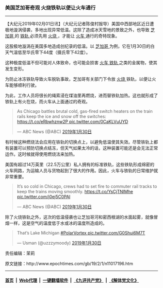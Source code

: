 ### 美国芝加哥奇观 火烧铁轨以便让火车通行
------------------------

<p>
 【大纪元2019年02月01日讯】（大纪元记者陈俊村报导）美国中西部地区近日遭极地漩涡侵袭，多地出现异常低温。这除了造成冰天雪地的景致之外，也导致
 <a href="http://www.epochtimes.com/gb/tag/%E8%8A%9D%E5%8A%A0%E5%93%A5.html">
  芝加哥
 </a>
 的
 <a href="http://www.epochtimes.com/gb/tag/%E9%93%81%E8%BD%A8.html">
  铁轨
 </a>
 必须先用
 <a href="http://www.epochtimes.com/gb/tag/%E7%81%AB%E7%83%A7.html">
  火烧
 </a>
 ，才能让
 <a href="http://www.epochtimes.com/gb/tag/%E7%81%AB%E8%BD%A6.html">
  火车
 </a>
 通行的奇特现象。
</p>
<p>
 这股极地漩涡在美国多地造成创纪录的低温。以
 <a href="http://www.epochtimes.com/gb/tag/%E8%8A%9D%E5%8A%A0%E5%93%A5.html">
  芝加哥
 </a>
 为例，它在1月30日的白天气温低至华氏零下44度（摄氏零下42度）。
</p>
<p>
 这种极度低温不但可能对人体致命，也可能会损害
 <a href="http://www.epochtimes.com/gb/tag/%E7%81%AB%E8%BD%A6.html">
  火车
 </a>
 <a href="http://www.epochtimes.com/gb/tag/%E9%93%81%E8%BD%A8.html">
  铁轨
 </a>
 之类的金属物，使其发生变形。
</p>
<p>
 为防止冰冻铁轨导致火车脱轨事故，芝加哥有关部门下令放
 <a href="http://www.epochtimes.com/gb/tag/%E7%81%AB%E7%83%A7.html">
  火烧
 </a>
 铁轨，以便让火车能够顺利行驶。
</p>
<p>
 为此，工作人员将很长的绳索浸在煤油里再燃烧，进而替铁轨加热。这也就形成了铁轨上有火在烧，而火车从上面通过的奇观。
</p>
<blockquote class="twitter-tweet" data-lang="zh-tw">
 <p dir="ltr" lang="en">
  As Chicago battles brutal cold, gas-fired switch heaters on the train rails keep the ice and snow off the switches:
  <a href="https://t.co/eRbwhznw2P">
   https://t.co/eRbwhznw2P
  </a>
  <a href="https://t.co/0CaKLVuUYD">
   pic.twitter.com/0CaKLVuUYD
  </a>
 </p>
 <p>
  — ABC News (@ABC)
  <a href="https://twitter.com/ABC/status/1090678052496044032?ref_src=twsrc%5Etfw">
   2019年1月30日
  </a>
 </p>
</blockquote>
<p>
 <p>
  有时候这种燃烧法会应用在铁轨的切换点上，以避免低温使其失效。尽管铁轨上都有装置可以预防切换点结冻，但天气如果太冷的话，这种装置可能还是会无法正常运作。这时候就得使用燃烧法来加热。
 </p>
 <p>
 </p>
 <p>
  美国有超过14万英里（22.5万公里）私人拥有的标准铁轨，这些铁轨形成绵密的火车网路，为运输人员与货物起到了很大的作用。因此，火车与铁轨的日常维护就非常重要。
 </p>
</p>
<blockquote class="twitter-tweet" data-lang="zh-tw">
 <p dir="ltr" lang="en">
  It’s so cold in Chicago, crews had to set fire to commuter rail tracks to keep the trains moving smoothly.
  <a href="https://t.co/YsCjTNIMhe">
   https://t.co/YsCjTNIMhe
  </a>
  <a href="https://t.co/j0ej5C0PAl">
   pic.twitter.com/j0ej5C0PAl
  </a>
 </p>
 <p>
  — ABC News (@ABC)
  <a href="https://twitter.com/ABC/status/1090605111775244288?ref_src=twsrc%5Etfw">
   2019年1月30日
  </a>
 </p>
</blockquote>
<p>
 <p>
  除了火烧铁轨之外，这次的低温侵袭也让芝加哥河和密西根湖的水面起雾，就像冒烟一样，这是空气的温度低于水或冰的温度所造成的。
 </p>
</p>
<blockquote class="twitter-tweet" data-lang="zh-tw">
 <p dir="ltr" lang="en">
  That’s Lake Michigan
  <a href="https://twitter.com/hashtag/PolarVortex?src=hash&amp;ref_src=twsrc%5Etfw">
   #PolarVortex
  </a>
  <a href="https://t.co/G0Shui6M7T">
   pic.twitter.com/G0Shui6M7T
  </a>
 </p>
 <p>
  — Usman (@uzzzymoody)
  <a href="https://twitter.com/uzzzymoody/status/1090611029170622464?ref_src=twsrc%5Etfw">
   2019年1月30日
  </a>
 </p>
</blockquote>
<p>
 <p>
  责任编辑：茉莉
 </p>
</p>
原文链接：http://www.epochtimes.com/gb/19/2/1/n11017196.htm


------------------------
#### [首页](https://github.com/gfw-breaker/banned-news/blob/master/README.md) &nbsp;|&nbsp; [Web代理](https://github.com/labour-camp/helloworld) &nbsp;|&nbsp; [一键翻墙软件](https://github.com/gfw-breaker/nogfw/blob/master/README.md) &nbsp;|&nbsp; [《九评共产党》](https://github.com/gfw-breaker/9ping.md/blob/master/README.md#九评之一评共产党是什么) &nbsp;|&nbsp; [《解体党文化》](https://github.com/gfw-breaker/jtdwh.md/blob/master/README.md#绪论)

